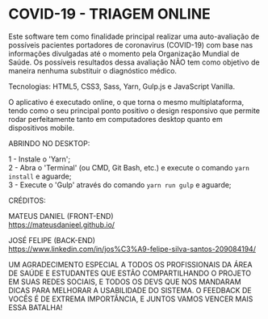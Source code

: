 # COVID-19 - TRIAGEM ONLINE

Este software tem como finalidade principal realizar uma auto-avaliação de possíveis pacientes portadores de coronavirus (COVID-19) com base nas informações divulgadas até o momento pela Organização Mundial de Saúde. Os possíveis resultados dessa avaliação NÃO tem como objetivo de maneira nenhuma substituir o diagnóstico médico.

Tecnologias: HTML5, CSS3, Sass, Yarn, Gulp.js e JavaScript Vanilla.

O aplicativo é executado online, o que torna o mesmo multiplataforma, tendo como o seu principal ponto positivo o design responsivo que permite rodar perfeitamente tanto em computadores desktop quanto em dispositivos mobile.

ABRINDO NO DESKTOP:

1 - Instale o 'Yarn';<br>
2 - Abra o 'Terminal' (ou CMD, Git Bash, etc.) e execute o comando `yarn install` e aguarde;<br>
3 - Execute o 'Gulp' através do comando `yarn run gulp` e aguarde;

CRÉDITOS:

MATEUS DANIEL (FRONT-END)<br>
https://mateusdanieel.github.io/

JOSÉ FELIPE (BACK-END)<br>
https://www.linkedin.com/in/jos%C3%A9-felipe-silva-santos-209084194/

UM AGRADECIMENTO ESPECIAL A TODOS OS PROFISSIONAIS DA ÁREA DE SAÚDE E ESTUDANTES QUE ESTÃO COMPARTILHANDO O PROJETO EM SUAS REDES SOCIAIS, E TODOS OS DEVS QUE NOS MANDARAM DICAS PARA MELHORAR A USABILIDADE DO SISTEMA. O FEEDBACK DE VOCÊS É DE EXTREMA IMPORTÂNCIA, E JUNTOS VAMOS VENCER MAIS ESSA BATALHA!
